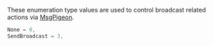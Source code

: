 These enumeration type values are used to control broadcast related actions via [MsgPigeon](Packets/MsgPigeon).

```cs
None = 0,
SendBroadcast = 3,
```